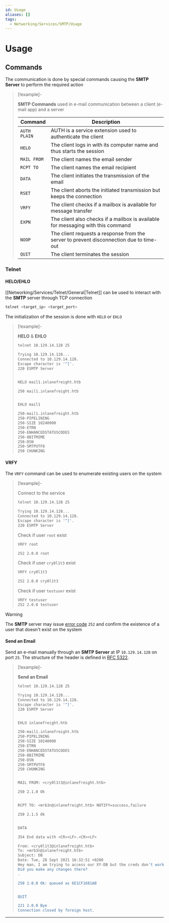 ```yaml
---
id: Usage
aliases: []
tags:
  - Networking/Services/SMTP/Usage
---
```


# Usage

<!-- Commands {{{-->
## Commands

The communication is done by special commands causing the **SMTP Server** to
perform the required action

<!-- Example {{{-->
> [!example]-
>
> **SMTP Commands** used in e-mail communication between a client (e-mail app)
> and a server
>
>| Command      | Description                                                                             |
>| -----------  | --------------------------------------------------------------------------------------- |
>| `AUTH PLAIN` | AUTH is a service extension used to authenticate the client                             |
>| `HELO`       | The client logs in with its computer name and thus starts the session                   |
>| `MAIL FROM`  | The client names the email sender                                                       |
>| `RCPT TO`    | The client names the email recipient                                                    |
>| `DATA`       | The client initiates the transmission of the email                                      |
>| `RSET`       | The client aborts the initiated transmission but keeps the connection                   |
>| `VRFY`       | The client checks if a mailbox is available for message transfer                        |
>| `EXPN`       | The client also checks if a mailbox is available for messaging with this command        |
>| `NOOP`       | The client requests a response from the server to prevent disconnection due to time-out |
>| `QUIT`       | The client terminates the session                                                       |
<!-- }}} -->

<!-- Telnet {{{-->
### Telnet

<!-- HELO/EHLO {{{-->
#### HELO/EHLO

[[Networking/Services/Telnet/General|Telnet]] can be used to interact with the
**SMTP** server through TCP connection

```sh
telnet <target_ip> <target_port>
```

The initialization of the session is done with `HELO` or `EHLO`

<!-- Example {{{ -->
> [!example]-
>
> **HELO** & **EHLO**
>
>```sh
>telnet 10.129.14.128 25
>
>Trying 10.129.14.128...
>Connected to 10.129.14.128.
>Escape character is '^]'.
>220 ESMTP Server 
>
>
>HELO mail1.inlanefreight.htb
>
>250 mail1.inlanefreight.htb
>
>
>EHLO mail1
>
>250-mail1.inlanefreight.htb
>250-PIPELINING
>250-SIZE 10240000
>250-ETRN
>250-ENHANCEDSTATUSCODES
>250-8BITMIME
>250-DSN
>250-SMTPUTF8
>250 CHUNKING
>```
<!-- }}} -->

<!-- }}} -->

<!-- VRFY {{{-->
#### VRFY

The `VRFY` command can be used to enumerate existing users on the system

<!-- Example {{{-->
> [!example]-
>
> Connect to the service
>
> ```sh
> telnet 10.129.14.128 25
> ```
> ```sh
> Trying 10.129.14.128...
> Connected to 10.129.14.128.
> Escape character is '^]'.
> 220 ESMTP Server
> ```
>
> Check if user `root` exist
>
> ```sh
> VRFY root
> ```
> ```sh
> 252 2.0.0 root
>
> ```
>
> Check if user `cry0l1t3` exist
> ```sh
> VRFY cry0l1t3
> ```
> ```sh
> 252 2.0.0 cry0l1t3
>
> ```
>
> Check if user `testuser` exist
>
> ```sh
> VRFY testuser
> 252 2.0.0 testuser
>
> ```
<!-- }}} -->

<!-- Warning {{{-->
> [!warning]
>
>The **SMTP** server may issue [error code](https://serversmtp.com/smtp-error/)
>`252` and confirm the existence of a user that doesn't exist on the system
<!-- }}} -->

<!-- }}} -->

<!-- Send an Email {{{-->
#### Send an Email

Send an e-mail manually through an **SMTP Server** at IP `10.129.14.128` on port
`25`. The structure of the header is defined in
[RFC 5322](https://datatracker.ietf.org/doc/html/rfc5322).

<!-- Example {{{ -->
> [!example]-
>
> **Send an Email**
>
>```sh
>telnet 10.129.14.128 25
>```
>```sh
>Trying 10.129.14.128...
>Connected to 10.129.14.128.
>Escape character is '^]'.
>220 ESMTP Server
>
>
>EHLO inlanefreight.htb
>
>250-mail1.inlanefreight.htb
>250-PIPELINING
>250-SIZE 10240000
>250-ETRN
>250-ENHANCEDSTATUSCODES
>250-8BITMIME
>250-DSN
>250-SMTPUTF8
>250 CHUNKING
>
>
>MAIL FROM: <cry0l1t3@inlanefreight.htb>
>
>250 2.1.0 Ok
>
>
>RCPT TO: <mrb3n@inlanefreight.htb> NOTIFY=success,failure
>
>250 2.1.5 Ok
>
>
>DATA
>
>354 End data with <CR><LF>.<CR><LF>
>
>From: <cry0l1t3@inlanefreight.htb>
>To: <mrb3n@inlanefreight.htb>
>Subject: DB
>Date: Tue, 28 Sept 2021 16:32:51 +0200
>Hey man, I am trying to access our XY-DB but the creds don't work.
>Did you make any changes there?
>.
>
>250 2.0.0 Ok: queued as 6E1CF1681AB
>
>
>QUIT
>
>221 2.0.0 Bye
>Connection closed by foreign host.
>```
<!-- }}} -->

<!-- }}} -->

<!-- }}} -->

___

<!-- }}} -->
